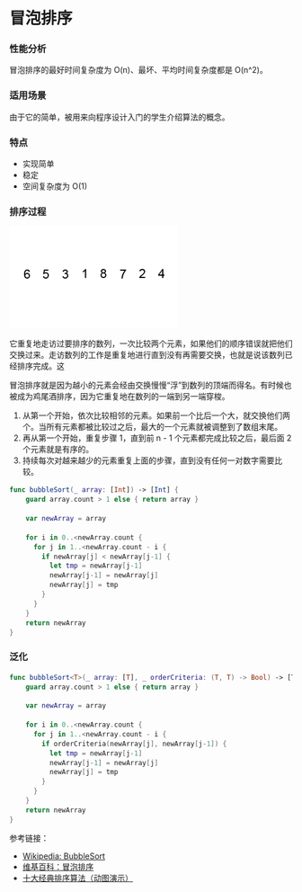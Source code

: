 # 冒泡排序

### 性能分析

冒泡排序的最好时间复杂度为 O(n)、最坏、平均时间复杂度都是 O(n^2)。

### 适用场景

由于它的简单，被用来向程序设计入门的学生介绍算法的概念。

### 特点

- 实现简单
- 稳定
- 空间复杂度为 O(1)

### 排序过程

![BubbleSort_01](BubbleSort_01.gif)

它重复地走访过要排序的数列，一次比较两个元素，如果他们的顺序错误就把他们交换过来。走访数列的工作是重复地进行直到没有再需要交换，也就是说该数列已经排序完成。这

冒泡排序就是因为越小的元素会经由交换慢慢“浮”到数列的顶端而得名。有时候也被成为鸡尾酒排序，因为它重复地在数列的一端到另一端穿梭。

1. 从第一个开始，依次比较相邻的元素。如果前一个比后一个大，就交换他们两个。当所有元素都被比较过之后，最大的一个元素就被调整到了数组末尾。
2. 再从第一个开始，重复步骤 1，直到前 n - 1 个元素都完成比较之后，最后面 2 个元素就是有序的。
3. 持续每次对越来越少的元素重复上面的步骤，直到没有任何一对数字需要比较。

```swift
func bubbleSort(_ array: [Int]) -> [Int] {
    guard array.count > 1 else { return array }
    
    var newArray = array
    
    for i in 0..<newArray.count {
      for j in 1..<newArray.count - i {
        if newArray[j] < newArray[j-1] {
          let tmp = newArray[j-1]
          newArray[j-1] = newArray[j]
          newArray[j] = tmp
        }
      }
    }
    return newArray
}
```

### 泛化

```swift
func bubbleSort<T>(_ array: [T], _ orderCriteria: (T, T) -> Bool) -> [T] {
    guard array.count > 1 else { return array }
    
    var newArray = array
    
    for i in 0..<newArray.count {
      for j in 1..<newArray.count - i {
        if orderCriteria(newArray[j], newArray[j-1]) {
          let tmp = newArray[j-1]
          newArray[j-1] = newArray[j]
          newArray[j] = tmp
        }
      }
    }
    return newArray
}
```


参考链接：

- [Wikipedia: BubbleSort](https://en.wikipedia.org/wiki/Bubble_sort)
- [维基百科：冒泡排序](https://zh.wikipedia.org/wiki/%E5%86%92%E6%B3%A1%E6%8E%92%E5%BA%8F)
- [十大经典排序算法（动图演示）](https://www.cnblogs.com/onepixel/p/7674659.html)